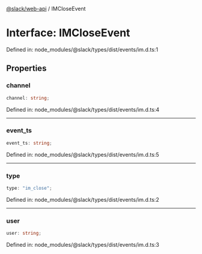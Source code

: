 [@slack/web-api](../index.md) / IMCloseEvent

# Interface: IMCloseEvent

Defined in: node\_modules/@slack/types/dist/events/im.d.ts:1

## Properties

### channel

```ts
channel: string;
```

Defined in: node\_modules/@slack/types/dist/events/im.d.ts:4

***

### event\_ts

```ts
event_ts: string;
```

Defined in: node\_modules/@slack/types/dist/events/im.d.ts:5

***

### type

```ts
type: "im_close";
```

Defined in: node\_modules/@slack/types/dist/events/im.d.ts:2

***

### user

```ts
user: string;
```

Defined in: node\_modules/@slack/types/dist/events/im.d.ts:3
